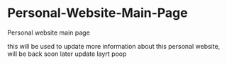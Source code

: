 Personal-Website-Main-Page
==========================

Personal website main page

this will be used to update more information about this personal website, will be back soon 
 later
update
layrt
 poop
